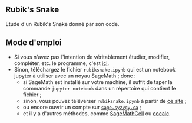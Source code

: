 ## Rubik's Snake
Etude d'un Rubik's Snake donné par son code. 
## Mode d'emploi
- Si vous n'avez pas l'intention de véritablement étudier, modifier, compléter, etc. le programme, c'est [ici](https://raw.githack.com/YvesLemaire/rubiksnake/main/rubiksnake.html). 
- Sinon, téléchargez le fichier `rubiksnake.ipynb` qui est un notebook jupyter à utiliser avec un noyau SageMath ; donc :
    - si SageMath est installé sur votre machine, il suffit de taper la commande `jupyter notebook` dans un répertoire qui contient le fichier ;
    - sinon, vous pouvez téléverser  `rubiksnake.ipynb` à partir de [ce site](https://dahn-research.eu/nbplayer/) ;
    - ou encore ouvrir un compte sur [`sage.syzygy.ca`](https://sage.syzygy.ca/) ;
    - et il y a d'autres méthodes, comme  [SageMathCell](https://sagecell.sagemath.org/) ou [cocalc](https://cocalc.com/).

